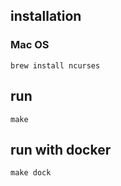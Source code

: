 ## installation
### Mac OS
```
brew install ncurses
```
## run
```
make
```
## run with docker
```
make dock
```
